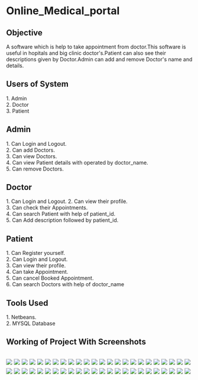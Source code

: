# Online_Medical_portal
<h2> Objective</h2>
<p>A software which is help to take appointment from doctor.This software is useful in hopitals and big clinic doctor's.Patient can also see their descriptions given by Doctor.Admin can add and remove Doctor's name and details. 
  </p>
<h2> Users of System</h2>
<p>1. Admin<br>
  2. Doctor<br>
  3. Patient<br>
  </p>
  <p>
  <h2>
  Admin</h2>
  <p>
  1. Can Login and Logout.<br>
  2. Can add Doctors.<br>
  3. Can view Doctors.<br>
  4. Can view Patient details with operated by doctor_name.<br>
  5. Can remove Doctors.<br>
  
  </p>
  <h2>Doctor</h2>
  <p>
  1. Can Login and Logout.
  2. Can view their profile.<br>
  3. Can check their Appointments.<br>
  4. Can search Patient with help of patient_id.<br>
  5. Can Add description followed by patient_id.<br>
  </p>
  <h2>Patient</h2>
  <p>
  1. Can Register yourself.<br>
  2. Can Login and Logout.<br>
  3. Can view their profile.<br>
  4. Can take Appointment.<br>
  5. Can cancel Booked Appointment.<br>
  6. Can search Doctors with help of doctor_name<br>
  </p>
</p>
<h2>Tools Used</h2>
  1. Netbeans.<br>
  2. MYSQL Database<br>
  
<h2>Working of Project With Screenshots<h2>
  <!--78954-->
  
  <img src="image/image.png">
  <img src="image/1_1.png">
  <img src="image/1_2.png">
  <img src="image/1_3.png">
  <img src="image/1_4.png">
  <img src="image/1_5.png">
  <img src="image/1_6.png">
  <img src="image/1_7.png">
  <img src="image/1_8.png">
  <img src="image/1_9.png">
  <img src="image/1_10.png">
  <img src="image/1_11.png">
  <img src="image/1_12.png">
  <img src="image/1_13.png">
  <img src="image/1_14.png">
  <img src="image/1_15.png">
  <img src="image/1_16.png">
  <img src="image/1_17lougout.png">
  <img src="image/2_1.png">
  <img src="image/2_2.png">
  <img src="image/2_3.png">
  <img src="image/2_4.png">
  <img src="image/2_5.png">
  <img src="image/2_6.png">
  <img src="image/2_7.png">
  <img src="image/2_8.png">
  <img src="image/2_9.png">
  <img src="image/2_10.png">
  <img src="image/2_11.png">
  <img src="image/2_12.png">
  <img src="image/2_13.png">
  <img src="image/2_14.png">
  <img src="image/3_1.png">
  <img src="image/3_2.png">
  <img src="image/3_3.png">
  <img src="image/3_4reg.png">
  <img src="image/3_5regis.png">
  <img src="image/3_6.png">
  <img src="image/3_7.png">
  <img src="image/3_8.png">
  <img src="image/3_9.png">
  <img src="image/3_10.png">
  <img src="image/3_11.png">
  <img src="image/3_12.png">
  <img src="image/3_13.png">
  <img src="image/3_14.png">
  <img src="image/3_15.png">
  <img src="image/3_16.png">
